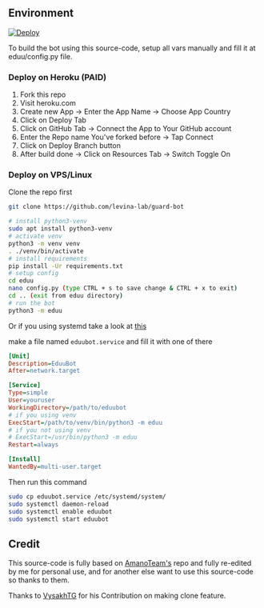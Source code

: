 ## Environment

[![Deploy](https://www.herokucdn.com/deploy/button.svg)](http://dashboard.heroku.com/new?template=https://github.com/Noobxcoders/Botguard)

To build the bot using this source-code, setup all vars manually and fill it at eduu/config.py file.

### Deploy on Heroku (PAID)
1. Fork this repo
2. Visit heroku.com
3. Create new App -> Enter the App Name -> Choose App Country
4. Click on Deploy Tab
5. Click on GitHub Tab -> Connect the App to Your GitHub account
6. Enter the Repo name You've forked before -> Tap Connect
7. Click on Deploy Branch button
8. After build done -> Click on Resources Tab -> Switch Toggle On

### Deploy on VPS/Linux

Clone the repo first
```bash
git clone https://github.com/levina-lab/guard-bot
```

```bash
# install python3-venv
sudo apt install python3-venv
# activate venv
python3 -m venv venv
. ./venv/bin/activate
# install requirements
pip install -Ur requirements.txt
# setup config
cd eduu
nano config.py (type CTRL + s to save change & CTRL + x to exit)
cd .. (exit from eduu directory)
# run the bot
python3 -m eduu
```

Or if you using systemd take a look at [this](https://gist.github.com/Zxce3/584309dade0a72e4eb8423f6fc44e594)

make a file named `eduubot.service` and fill it with one of there

```ini
[Unit]
Description=EduuBot
After=network.target

[Service]
Type=simple
User=youruser
WorkingDirectory=/path/to/eduubot
# if you using venv
ExecStart=/path/to/venv/bin/python3 -m eduu
# if you not using venv
# ExecStart=/usr/bin/python3 -m eduu
Restart=always

[Install]
WantedBy=multi-user.target
```

Then run this command

```bash
sudo cp eduubot.service /etc/systemd/system/
sudo systemctl daemon-reload
sudo systemctl enable eduubot
sudo systemctl start eduubot
```

## Credit

This source-code is fully based on [AmanoTeam's](https://github.com/AmanoTeam/EduuRobot) repo and fully re-edited by me for personal use, and for another else want to use this source-code so thanks to them.

Thanks to [VysakhTG](https://github.com/VysakhTG) for his Contribution on making clone feature.
